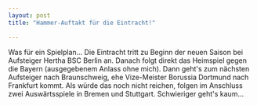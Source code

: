```yaml
---
layout: post
title: "Hammer-Auftakt für die Eintracht!"

---
```


Was für ein Spielplan... Die Eintracht tritt zu Beginn der neuen Saison bei Aufsteiger Hertha BSC Berlin an. Danach folgt direkt das Heimspiel gegen die Bayern (ausgegebenem Anlass ohne mich). Dann geht's zum nächsten Aufsteiger nach Braunschweig, ehe Vize-Meister Borussia Dortmund nach Frankfurt kommt. Als würde das noch nicht reichen, folgen im Anschluss zwei Auswärtsspiele in Bremen und Stuttgart. Schwieriger geht's kaum...


